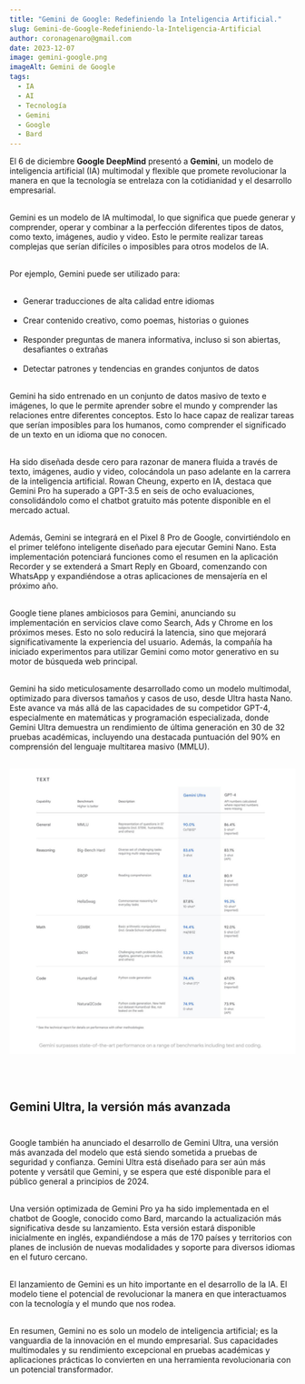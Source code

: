 ```yaml
---
title: "Gemini de Google: Redefiniendo la Inteligencia Artificial."
slug: Gemini-de-Google-Redefiniendo-la-Inteligencia-Artificial
author: coronagenaro@gmail.com
date: 2023-12-07
image: gemini-google.png
imageAlt: Gemini de Google
tags:
  - IA
  - AI
  - Tecnología
  - Gemini
  - Google
  - Bard
---
```

El 6 de diciembre **Google DeepMind** presentó a **Gemini**, un modelo de inteligencia artificial (IA) multimodal y flexible que promete revolucionar la manera en que la tecnología se entrelaza con la cotidianidad y el desarrollo empresarial.<br/><br/>

Gemini es un modelo de IA multimodal, lo que significa que puede generar y comprender, operar y combinar a la perfección diferentes tipos de datos, como texto, imágenes, audio y video. Esto le permite realizar tareas complejas que serían difíciles o imposibles para otros modelos de IA.<br/><br/>

Por ejemplo, Gemini puede ser utilizado para:<br/><br/>

* Generar traducciones de alta calidad entre idiomas<br/><br/>
* Crear contenido creativo, como poemas, historias o guiones<br/><br/>
* Responder preguntas de manera informativa, incluso si son abiertas, desafiantes o extrañas<br/><br/>
* Detectar patrones y tendencias en grandes conjuntos de datos<br/><br/>

Gemini ha sido entrenado en un conjunto de datos masivo de texto e imágenes, lo que le permite aprender sobre el mundo y comprender las relaciones entre diferentes conceptos. Esto lo hace capaz de realizar tareas que serían imposibles para los humanos, como comprender el significado de un texto en un idioma que no conocen.<br/><br/>

Ha sido diseñada desde cero para razonar de manera fluida a través de texto, imágenes, audio y video, colocándola un paso adelante en la carrera de la inteligencia artificial. Rowan Cheung, experto en IA, destaca que Gemini Pro ha superado a GPT-3.5 en seis de ocho evaluaciones, consolidándolo como el chatbot gratuito más potente disponible en el mercado actual.<br/><br/>

Además, Gemini se integrará en el Pixel 8 Pro de Google, convirtiéndolo en el primer teléfono inteligente diseñado para ejecutar Gemini Nano. Esta implementación potenciará funciones como el resumen en la aplicación Recorder y se extenderá a Smart Reply en Gboard, comenzando con WhatsApp y expandiéndose a otras aplicaciones de mensajería en el próximo año.<br/><br/>

Google tiene planes ambiciosos para Gemini, anunciando su implementación en servicios clave como Search, Ads y Chrome en los próximos meses. Esto no solo reducirá la latencia, sino que mejorará significativamente la experiencia del usuario. Además, la compañía ha iniciado experimentos para utilizar Gemini como motor generativo en su motor de búsqueda web principal.<br/><br/>

Gemini ha sido meticulosamente desarrollado como un modelo multimodal, optimizado para diversos tamaños y casos de uso, desde Ultra hasta Nano. Este avance va más allá de las capacidades de su competidor GPT-4, especialmente en matemáticas y programación especializada, donde Gemini Ultra demuestra un rendimiento de última generación en 30 de 32 pruebas académicas, incluyendo una destacada puntuación del 90% en comprensión del lenguaje multitarea masivo (MMLU).<br/><br/>

![cuadro comparativo Gemini vs Chatgpt](geminivschatgpt.jpg "Comparación del rendimiento de Gemini frente a ChatGPT. Fuente: Google")

<br/><br/>

## **Gemini Ultra, la versión más avanzada**<br/><br/>

Google también ha anunciado el desarrollo de Gemini Ultra, una versión más avanzada del modelo que está siendo sometida a pruebas de seguridad y confianza. Gemini Ultra está diseñado para ser aún más potente y versátil que Gemini, y se espera que esté disponible para el público general a principios de 2024.<br/><br/>

Una versión optimizada de Gemini Pro ya ha sido implementada en el chatbot de Google, conocido como Bard, marcando la actualización más significativa desde su lanzamiento. Esta versión estará disponible inicialmente en inglés, expandiéndose a más de 170 países y territorios con planes de inclusión de nuevas modalidades y soporte para diversos idiomas en el futuro cercano.<br/><br/>

El lanzamiento de Gemini es un hito importante en el desarrollo de la IA. El modelo tiene el potencial de revolucionar la manera en que interactuamos con la tecnología y el mundo que nos rodea.<br/><br/>

En resumen, Gemini no es solo un modelo de inteligencia artificial; es la vanguardia de la innovación en el mundo empresarial. Sus capacidades multimodales y su rendimiento excepcional en pruebas académicas y aplicaciones prácticas lo convierten en una herramienta revolucionaria con un potencial transformador.<br/><br/>